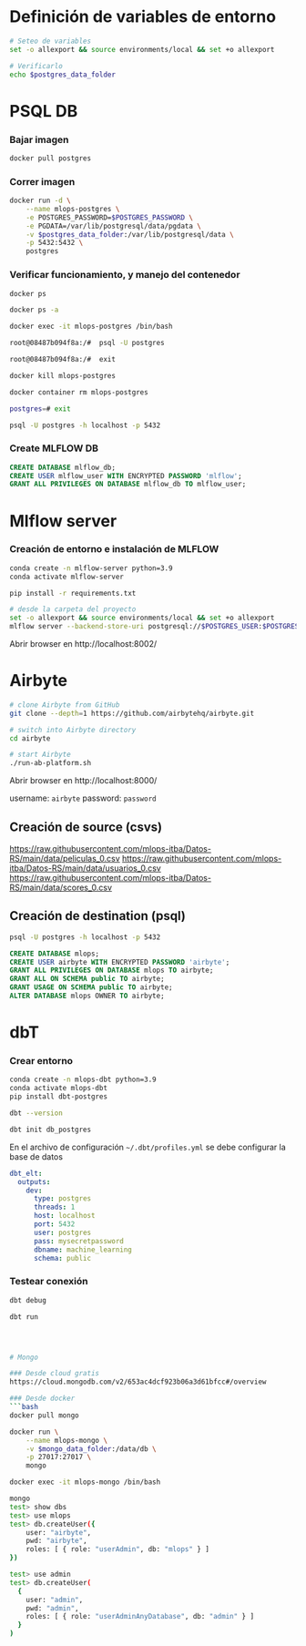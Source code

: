 # Definición de variables de entorno

```bash
# Seteo de variables
set -o allexport && source environments/local && set +o allexport

# Verificarlo
echo $postgres_data_folder
```

# PSQL DB

### Bajar imagen
```bash
docker pull postgres
```

### Correr imagen
```bash
docker run -d \
    --name mlops-postgres \
    -e POSTGRES_PASSWORD=$POSTGRES_PASSWORD \
    -e PGDATA=/var/lib/postgresql/data/pgdata \
    -v $postgres_data_folder:/var/lib/postgresql/data \
    -p 5432:5432 \
    postgres
```

### Verificar funcionamiento, y manejo del contenedor
```bash
docker ps

docker ps -a

docker exec -it mlops-postgres /bin/bash

root@08487b094f8a:/#  psql -U postgres

root@08487b094f8a:/#  exit

docker kill mlops-postgres

docker container rm mlops-postgres

postgres=# exit

psql -U postgres -h localhost -p 5432
```

### Create MLFLOW DB

```sql
CREATE DATABASE mlflow_db;
CREATE USER mlflow_user WITH ENCRYPTED PASSWORD 'mlflow';
GRANT ALL PRIVILEGES ON DATABASE mlflow_db TO mlflow_user;
```


# Mlflow server

### Creación de entorno e instalación de MLFLOW
```bash
conda create -n mlflow-server python=3.9
conda activate mlflow-server

pip install -r requirements.txt
```

```bash
# desde la carpeta del proyecto
set -o allexport && source environments/local && set +o allexport
mlflow server --backend-store-uri postgresql://$POSTGRES_USER:$POSTGRES_PASSWORD@$POSTGRES_HOST/$MLFLOW_POSTGRES_DB --default-artifact-root $MLFLOW_ARTIFACTS_PATH -h 0.0.0.0 -p 8002
```
Abrir browser en http://localhost:8002/

# Airbyte
```bash
# clone Airbyte from GitHub
git clone --depth=1 https://github.com/airbytehq/airbyte.git

# switch into Airbyte directory
cd airbyte

# start Airbyte
./run-ab-platform.sh
```
Abrir browser en http://localhost:8000/

username: `airbyte`
password: `password`

## Creación de source (csvs)
https://raw.githubusercontent.com/mlops-itba/Datos-RS/main/data/peliculas_0.csv
https://raw.githubusercontent.com/mlops-itba/Datos-RS/main/data/usuarios_0.csv
https://raw.githubusercontent.com/mlops-itba/Datos-RS/main/data/scores_0.csv

## Creación de destination (psql)

```bash
psql -U postgres -h localhost -p 5432
```

```sql
CREATE DATABASE mlops;
CREATE USER airbyte WITH ENCRYPTED PASSWORD 'airbyte';
GRANT ALL PRIVILEGES ON DATABASE mlops TO airbyte;
GRANT ALL ON SCHEMA public TO airbyte;
GRANT USAGE ON SCHEMA public TO airbyte;
ALTER DATABASE mlops OWNER TO airbyte;
```

# dbT
### Crear entorno

```bash
conda create -n mlops-dbt python=3.9
conda activate mlops-dbt
pip install dbt-postgres

dbt --version

dbt init db_postgres
```

En el archivo de configuración `~/.dbt/profiles.yml` se debe configurar la base de datos
```yaml
dbt_elt:
  outputs:
    dev:
      type: postgres
      threads: 1
      host: localhost
      port: 5432
      user: postgres
      pass: mysecretpassword
      dbname: machine_learning
      schema: public
```

### Testear conexión
```bash
dbt debug

dbt run




# Mongo

### Desde cloud gratis
https://cloud.mongodb.com/v2/653ac4dcf923b06a3d61bfcc#/overview

### Desde docker
```bash
docker pull mongo

docker run \
    --name mlops-mongo \
    -v $mongo_data_folder:/data/db \
    -p 27017:27017 \
    mongo

docker exec -it mlops-mongo /bin/bash
```

```bash
mongo
test> show dbs
test> use mlops
test> db.createUser({
    user: "airbyte",
    pwd: "airbyte",
    roles: [ { role: "userAdmin", db: "mlops" } ]
})

test> use admin
test> db.createUser(
  {
    user: "admin",
    pwd: "admin",
    roles: [ { role: "userAdminAnyDatabase", db: "admin" } ]
  }
)
```